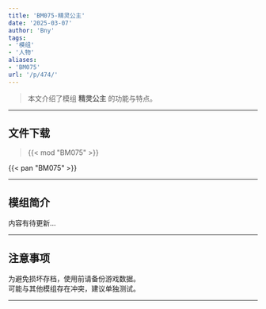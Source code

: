```yaml
---
title: 'BM075-精灵公主'
date: '2025-03-07'
author: 'Bny'
tags:
- '模组'
- '人物'
aliases:
- 'BM075'
url: '/p/474/'
---
```


> 本文介绍了模组 **精灵公主** 的功能与特点。

---

## 文件下载  

> {{< mod "BM075" >}}  

{{< pan "BM075" >}}  

---

## 模组简介

>  
内容有待更新...  

---

## 注意事项

>  
为避免损坏存档，使用前请备份游戏数据。  
可能与其他模组存在冲突，建议单独测试。  

---

